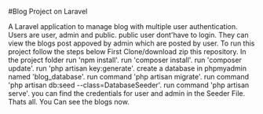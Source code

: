#Blog Project on Laravel

A Laravel application to manage blog with multiple user authentication.
Users are user, admin and public.
public user dont'have to login. They can view the blogs post appoved by admin which are posted by user.
To run this project follow the steps below
First Clone/download zip this repository.
In the project folder run 'npm install'.
run 'composer install'.
run 'composer update'.
run 'php artisan key:generate'.
create a database in phpmyadmin named 'blog_database'.
run command 'php artisan migrate'.
run command 'php artisan db:seed --class=DatabaseSeeder'.
run command 'php artisan serve'.
you can find the credentials for user and admin in the Seeder File.
Thats all. You Can see the blogs now.